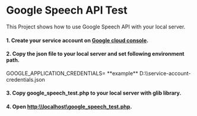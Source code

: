 # Google Speech API Test

This Project shows how to use Google Speech API with your local server.

<h4>1. Create your service account on <a href="https://console.developers.google.com/projectselector/apis/credentials">Google cloud console</a>.</h4>

<h4>2. Copy the json file to your local server and set following environment path.</h4>
	GOOGLE_APPLICATION_CREDENTIALS=<path of downloaded json file>
	**example** D:\\service-account-credentials.json
	
<h4>3. Copy google_speech_test.php to your local server with glib library.</h4>

<h4>4. Open <a href="http:\\localhost\google_speech_test.php">http:\\localhost\google_speech_test.php</a>.</h4>

